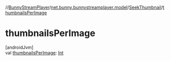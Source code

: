 //[BunnyStreamPlayer](../../../index.md)/[net.bunny.bunnystreamplayer.model](../index.md)/[SeekThumbnail](index.md)/[thumbnailsPerImage](thumbnails-per-image.md)

# thumbnailsPerImage

[androidJvm]\
val [thumbnailsPerImage](thumbnails-per-image.md): [Int](https://kotlinlang.org/api/core/kotlin-stdlib/kotlin/-int/index.html)